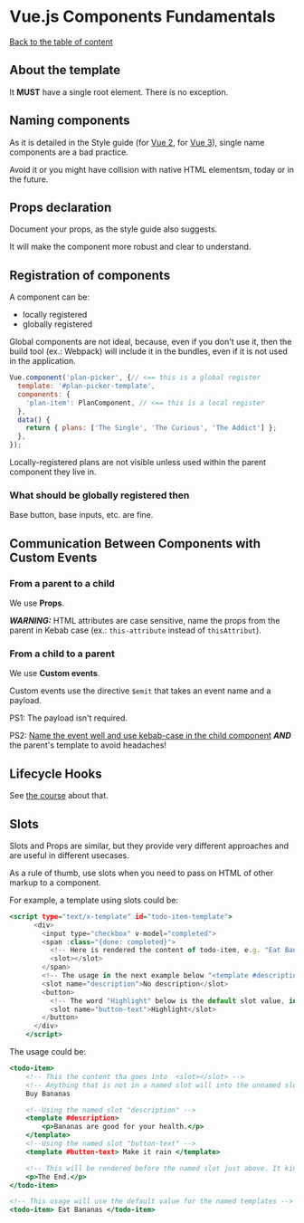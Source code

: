 # Vue.js Components Fundamentals

[Back to the table of content](README.md)

## About the template

It **MUST** have a single root element. There is no exception.

## Naming components

As it is detailed in the Style guide (for [Vue 2](https://v2.vuejs.org/v2/style-guide/?redirect=true), for [Vue 3](https://vuejs.org/style-guide/)), single name components are a bad practice.

Avoid it or you might have collision with native HTML elementsm, today or in the future.

## Props declaration

Document your props, as the style guide also suggests.

It will make the component more robust and clear to understand.

## Registration of components

A component can be:

- locally registered
- globally registered

Global components are not ideal, because, even if you don't use it, then the build tool (ex.: Webpack) will include it in the bundles, even if it is not used in the application.

```javascript
Vue.component('plan-picker', {// <== this is a global register
  template: '#plan-picker-template',
  components: {
    'plan-item': PlanComponent, // <== this is a local register
  },
  data() {
    return { plans: ['The Single', 'The Curious', 'The Addict'] };
  },
});
```

Locally-registered plans are not visible unless used within the parent component they live in.

### What should be globally registered then

Base button, base inputs, etc. are fine.

## Communication Between Components with Custom Events

### From a parent to a child

We use **Props**.

**_WARNING:_** HTML attributes are case sensitive, name the props from the parent in Kebab case (ex.: `this-attribute` instead of `thisAttribut`).

### From a child to a parent

We use **Custom events**.

Custom events use the directive `$emit` that takes an event name and a payload.

PS1: The payload isn't required.

PS2: [Name the event well and use kebab-case in the child component](https://learnvue.co/articles/vue-best-practices#_2-use-kebab-case-for-events) **_AND_** the parent's template to avoid headaches!

## Lifecycle Hooks

See [the course](https://vueschool.io/lessons/understanding-the-vuejs-lifecycle-hooks) about that.

## Slots

Slots and Props are similar, but they provide very different approaches and are useful in different usecases.

As a rule of thumb, use slots when you need to pass on HTML of other markup to a component.

For example, a template using slots could be:

```htm
<script type="text/x-template" id="todo-item-template">
      <div>
        <input type="checkbox" v-model="completed">
        <span :class="{done: completed}">
          <!-- Here is rendered the content of todo-item, e.g. "Eat Bananas" -->
          <slot></slot>
        </span>
        <!-- The usage in the next example below "<template #description>" for the named slot below -->
        <slot name="description">No description</slot>
        <button>
          <!-- The word "Highlight" below is the default slot value, in case you don't specify a slot button in the usage of "Eat Bananas" above -->
          <slot name="button-text">Highlight</slot>
        </button>
      </div>
    </script>
```

The usage could be:

```htm
<todo-item>
    <!-- This the content tha goes into  <slot></slot> -->
    <!-- Anything that is not in a named slot will into the unnamed slot -->
    Buy Bananas

    <!--Using the named slot "description" -->
    <template #description>
        <p>Bananas are good for your health.</p>
    </template>
    <!--Using the named slot "button-text" -->
    <template #button-text> Make it rain </template>

    <!-- This will be rendered before the named slot just above. It kinda mess up the HTML... so you should use a named slot for it. -->
    <p>The End.</p>
</todo-item>

<!-- This usage will use the default value for the named templates -->
<todo-item> Eat Bananas </todo-item>
```
